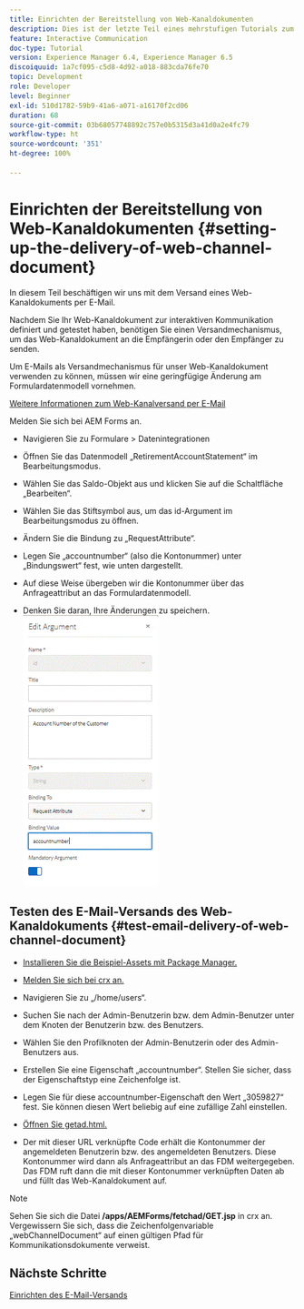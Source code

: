 ```yaml
---
title: Einrichten der Bereitstellung von Web-Kanaldokumenten
description: Dies ist der letzte Teil eines mehrstufigen Tutorials zum Erstellen Ihres ersten Dokuments zur interaktiven Kommunikation. In diesem Teil beschäftigen wir uns mit dem Versand eines Web-Kanaldokuments per E-Mail.
feature: Interactive Communication
doc-type: Tutorial
version: Experience Manager 6.4, Experience Manager 6.5
discoiquuid: 1a7cf095-c5d8-4d92-a018-883cda76fe70
topic: Development
role: Developer
level: Beginner
exl-id: 510d1782-59b9-41a6-a071-a16170f2cd06
duration: 68
source-git-commit: 03b68057748892c757e0b5315d3a41d0a2e4fc79
workflow-type: ht
source-wordcount: '351'
ht-degree: 100%

---
```


# Einrichten der Bereitstellung von Web-Kanaldokumenten {#setting-up-the-delivery-of-web-channel-document}


In diesem Teil beschäftigen wir uns mit dem Versand eines Web-Kanaldokuments per E-Mail.

Nachdem Sie Ihr Web-Kanaldokument zur interaktiven Kommunikation definiert und getestet haben, benötigen Sie einen Versandmechanismus, um das Web-Kanaldokument an die Empfängerin oder den Empfänger zu senden.

Um E-Mails als Versandmechanismus für unser Web-Kanaldokument verwenden zu können, müssen wir eine geringfügige Änderung am Formulardatenmodell vornehmen.

[Weitere Informationen zum Web-Kanalversand per E-Mail](/help/forms/interactive-communications/delivery-of-web-channel-document-tutorial-use.md)

Melden Sie sich bei AEM Forms an.

* Navigieren Sie zu Formulare > Datenintegrationen

* Öffnen Sie das Datenmodell „RetirementAccountStatement“ im Bearbeitungsmodus.

* Wählen Sie das Saldo-Objekt aus und klicken Sie auf die Schaltfläche „Bearbeiten“.

* Wählen Sie das Stiftsymbol aus, um das id-Argument im Bearbeitungsmodus zu öffnen.

* Ändern Sie die Bindung zu „RequestAttribute“.

* Legen Sie „accountnumber“ (also die Kontonummer) unter „Bindungswert“ fest, wie unten dargestellt.

* Auf diese Weise übergeben wir die Kontonummer über das Anfrageattribut an das Formulardatenmodell.

* Denken Sie daran, Ihre Änderungen zu speichern.
  ![FDM](assets/requestattribute.gif)

## Testen des E-Mail-Versands des Web-Kanaldokuments {#test-email-delivery-of-web-channel-document}

* [Installieren Sie die Beispiel-Assets mit Package Manager.](assets/webchanneldelivery.zip)
* [Melden Sie sich bei crx an.](http://localhost:4502/crx/de/index.jsp#)

* Navigieren Sie zu „/home/users“.

* Suchen Sie nach der Admin-Benutzerin bzw. dem Admin-Benutzer unter dem Knoten der Benutzerin bzw. des Benutzers.

* Wählen Sie den Profilknoten der Admin-Benutzerin oder des Admin-Benutzers aus.

* Erstellen Sie eine Eigenschaft „accountnumber“. Stellen Sie sicher, dass der Eigenschaftstyp eine Zeichenfolge ist.

* Legen Sie für diese accountnumber-Eigenschaft den Wert „3059827“ fest. Sie können diesen Wert beliebig auf eine zufällige Zahl einstellen.

* [Öffnen Sie getad.html.](http://localhost:4502/content/getad.html)

* Der mit dieser URL verknüpfte Code erhält die Kontonummer der angemeldeten Benutzerin bzw. des angemeldeten Benutzers. Diese Kontonummer wird dann als Anfrageattribut an das FDM weitergegeben. Das FDM ruft dann die mit dieser Kontonummer verknüpften Daten ab und füllt das Web-Kanaldokument auf.

>[!NOTE]
>
>Sehen Sie sich die Datei **/apps/AEMForms/fetchad/GET.jsp** in crx an. Vergewissern Sie sich, dass die Zeichenfolgenvariable „webChannelDocument“ auf einen gültigen Pfad für Kommunikationsdokumente verweist.

## Nächste Schritte

[Einrichten des E-Mail-Versands](../interactive-communications/delivery-of-web-channel-document-tutorial-use.md)
